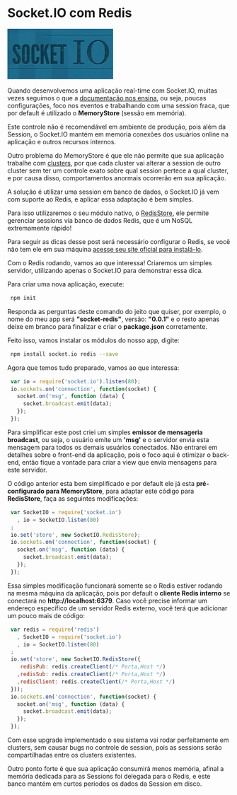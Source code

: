 # Socket.IO com Redis

![Compartilhando Session entre Express e Socket.IO](../images/socket-io.jpg "Socket.IO com Redis")

Quando desenvolvemos uma aplicação real-time com Socket.IO, muitas vezes seguimos o que a [documentação nos ensina](http://socket.io/#how-to-use), ou seja, poucas configurações, foco nos eventos e trabalhando com uma session fraca, que por default é utilizado o **MemoryStore** (sessão em memória).

Este controle não é recomendável em ambiente de produção, pois além da Session, o Socket.IO mantém em memória conexões dos usuários online na aplicação e outros recursos internos.

Outro problema do MemoryStore é que ele não permite que sua aplicação trabalhe com [clusters](http://nodejs.org/api/cluster.html), por que cada cluster vai alterar a session de outro cluster sem ter um controle exato sobre qual session pertece a qual cluster, e por causa disso, comportamentos anormais ocorrerão em sua aplicação.

A solução é utilizar uma session em banco de dados, o Socket.IO já vem com suporte ao Redis, e aplicar essa adaptação é bem simples.

Para isso utilizaremos o seu módulo nativo, o [RedisStore](https://github.com/LearnBoost/Socket.IO/wiki/Configuring-Socket.IO), ele permite gerenciar sessions via banco de dados Redis, que é um NoSQL extremamente rápido!

Para seguir as dicas desse post será necessário configurar o Redis, se você não tem ele em sua máquina [acesse seu site oficial para instalá-lo](http://redis.io/).

Com o Redis rodando, vamos ao que interessa! Criaremos um simples servidor, utilizando apenas o Socket.IO para demonstrar essa dica.

Para criar uma nova aplicação, execute:

``` bash
 npm init
``` 

Responda as perguntas deste comando do jeito que quiser, por exemplo, o nome do meu app será **"socket-redis"**, versão: **"0.0.1"** e o resto apenas deixe em branco para finalizar e criar o **package.json** corretamente.

Feito isso, vamos instalar os módulos do nosso app, digite:

``` bash
 npm install socket.io redis --save
``` 

Agora que temos tudo preparado, vamos ao que interessa:

``` javascript
 var io = require('socket.io').listen(80);
 io.sockets.on('connection', function(socket) {
   socket.on('msg', function (data) {
     socket.broadcast.emit(data);
   });
 });
``` 

Para simplificar este post criei um simples **emissor de mensageria broadcast**, ou seja, o usuário emite um **'msg'** e o servidor envia esta mensagem para todos os demais usuários conectados.
Não entrarei em detalhes sobre o front-end da aplicação, pois o foco aqui é otimizar o back-end, então fique a vontade para criar a view que envia mensagens para este servidor.

O código anterior esta bem simplificado e por default ele já esta **pré-configurado para MemoryStore**, para adaptar este código para **RedisStore**, faça as seguintes modificações:

``` javascript
 var SocketIO = require('socket.io')
   , io = SocketIO.listen(80)
 ;
 io.set('store', new SocketIO.RedisStore);
 io.sockets.on('connection', function(socket) {
   socket.on('msg', function (data) {
     socket.broadcast.emit(data);
   });
 });
``` 

Essa simples modificação funcionará somente se o Redis estiver rodando na mesma máquina da aplicação, pois por default o **cliente Redis interno** se conectará no **http://localhost:6379**.
Caso você precise informar um endereço específico de um servidor Redis externo, você terá que adicionar um pouco mais de código:

``` javascript
 var redis = require('redis')
   , SocketIO = require('socket.io')
   , io = SocketIO.listen(80)
 ;
 io.set('store', new SocketIO.RedisStore({
    redisPub: redis.createClient(/* Porta,Host */)
   ,redisSub: redis.createClient(/* Porta,Host */)
   ,redisClient: redis.createClient(/* Porta,Host */)
 }));
 io.sockets.on('connection', function(socket) {
   socket.on('msg', function (data) {
     socket.broadcast.emit(data);
   });
 });
``` 

Com esse upgrade implementado o seu sistema vai rodar perfeitamente em clusters, sem causar bugs no controle de session, pois as sessions serão compartilhadas entre os clusters existentes.

Outro ponto forte é que sua aplicação consumirá menos memória, afinal a memória dedicada para as Sessions foi delegada para o Redis, e este banco mantém em curtos períodos os dados da Session em disco.